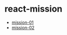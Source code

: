 # react-mission

- [mission-01](https://github.com/minomad/react-mission/tree/main/mission-01)
- [mission-02](https://github.com/minomad/react-mission/tree/main/mission-02)


